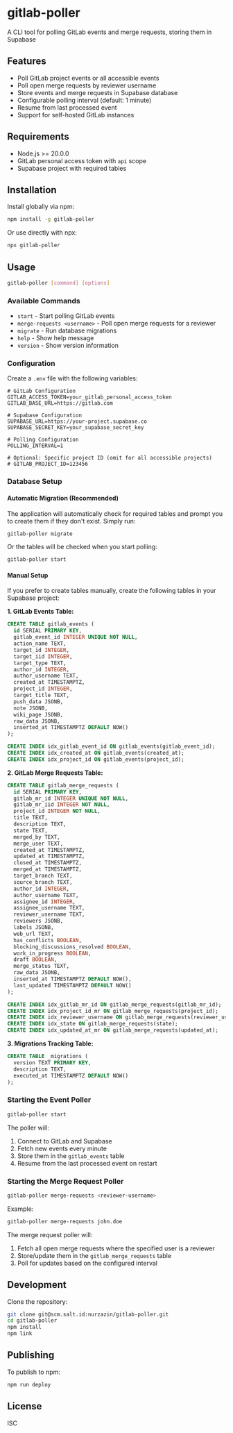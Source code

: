 # gitlab-poller

A CLI tool for polling GitLab events and merge requests, storing them in Supabase

## Features

- Poll GitLab project events or all accessible events
- Poll open merge requests by reviewer username
- Store events and merge requests in Supabase database
- Configurable polling interval (default: 1 minute)
- Resume from last processed event
- Support for self-hosted GitLab instances

## Requirements

- Node.js >= 20.0.0
- GitLab personal access token with `api` scope
- Supabase project with required tables

## Installation

Install globally via npm:

```bash
npm install -g gitlab-poller
```

Or use directly with npx:

```bash
npx gitlab-poller
```

## Usage

```bash
gitlab-poller [command] [options]
```

### Available Commands

- `start` - Start polling GitLab events
- `merge-requests <username>` - Poll open merge requests for a reviewer
- `migrate` - Run database migrations
- `help` - Show help message
- `version` - Show version information

### Configuration

Create a `.env` file with the following variables:

```env
# GitLab Configuration
GITLAB_ACCESS_TOKEN=your_gitlab_personal_access_token
GITLAB_BASE_URL=https://gitlab.com

# Supabase Configuration
SUPABASE_URL=https://your-project.supabase.co
SUPABASE_SECRET_KEY=your_supabase_secret_key

# Polling Configuration
POLLING_INTERVAL=1

# Optional: Specific project ID (omit for all accessible projects)
# GITLAB_PROJECT_ID=123456
```

### Database Setup

#### Automatic Migration (Recommended)

The application will automatically check for required tables and prompt you to create them if they don't exist. Simply run:

```bash
gitlab-poller migrate
```

Or the tables will be checked when you start polling:

```bash
gitlab-poller start
```

#### Manual Setup

If you prefer to create tables manually, create the following tables in your Supabase project:

**1. GitLab Events Table:**
```sql
CREATE TABLE gitlab_events (
  id SERIAL PRIMARY KEY,
  gitlab_event_id INTEGER UNIQUE NOT NULL,
  action_name TEXT,
  target_id INTEGER,
  target_iid INTEGER,
  target_type TEXT,
  author_id INTEGER,
  author_username TEXT,
  created_at TIMESTAMPTZ,
  project_id INTEGER,
  target_title TEXT,
  push_data JSONB,
  note JSONB,
  wiki_page JSONB,
  raw_data JSONB,
  inserted_at TIMESTAMPTZ DEFAULT NOW()
);

CREATE INDEX idx_gitlab_event_id ON gitlab_events(gitlab_event_id);
CREATE INDEX idx_created_at ON gitlab_events(created_at);
CREATE INDEX idx_project_id ON gitlab_events(project_id);
```

**2. GitLab Merge Requests Table:**

```sql
CREATE TABLE gitlab_merge_requests (
  id SERIAL PRIMARY KEY,
  gitlab_mr_id INTEGER UNIQUE NOT NULL,
  gitlab_mr_iid INTEGER NOT NULL,
  project_id INTEGER NOT NULL,
  title TEXT,
  description TEXT,
  state TEXT,
  merged_by TEXT,
  merge_user TEXT,
  created_at TIMESTAMPTZ,
  updated_at TIMESTAMPTZ,
  closed_at TIMESTAMPTZ,
  merged_at TIMESTAMPTZ,
  target_branch TEXT,
  source_branch TEXT,
  author_id INTEGER,
  author_username TEXT,
  assignee_id INTEGER,
  assignee_username TEXT,
  reviewer_username TEXT,
  reviewers JSONB,
  labels JSONB,
  web_url TEXT,
  has_conflicts BOOLEAN,
  blocking_discussions_resolved BOOLEAN,
  work_in_progress BOOLEAN,
  draft BOOLEAN,
  merge_status TEXT,
  raw_data JSONB,
  inserted_at TIMESTAMPTZ DEFAULT NOW(),
  last_updated TIMESTAMPTZ DEFAULT NOW()
);

CREATE INDEX idx_gitlab_mr_id ON gitlab_merge_requests(gitlab_mr_id);
CREATE INDEX idx_project_id_mr ON gitlab_merge_requests(project_id);
CREATE INDEX idx_reviewer_username ON gitlab_merge_requests(reviewer_username);
CREATE INDEX idx_state ON gitlab_merge_requests(state);
CREATE INDEX idx_updated_at_mr ON gitlab_merge_requests(updated_at);
```

**3. Migrations Tracking Table:**
```sql
CREATE TABLE _migrations (
  version TEXT PRIMARY KEY,
  description TEXT,
  executed_at TIMESTAMPTZ DEFAULT NOW()
);
```

### Starting the Event Poller

```bash
gitlab-poller start
```

The poller will:
1. Connect to GitLab and Supabase
2. Fetch new events every minute
3. Store them in the `gitlab_events` table
4. Resume from the last processed event on restart

### Starting the Merge Request Poller

```bash
gitlab-poller merge-requests <reviewer-username>
```

Example:
```bash
gitlab-poller merge-requests john.doe
```

The merge request poller will:
1. Fetch all open merge requests where the specified user is a reviewer
2. Store/update them in the `gitlab_merge_requests` table
3. Poll for updates based on the configured interval

## Development

Clone the repository:

```bash
git clone git@scm.salt.id:nurzazin/gitlab-poller.git
cd gitlab-poller
npm install
npm link
```

## Publishing

To publish to npm:

```bash
npm run deploy
```

## License

ISC